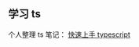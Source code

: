 <!--
 * @Date: 2022-05-30 09:13:38
 * @LastEditors: wenfujie
 * @LastEditTime: 2022-06-04 11:43:54
 * @FilePath: /study/play-ts/README.md
-->

## 学习 ts

个人整理 ts 笔记： [快速上手 typescript](https://github.com/wenfujie/document-library/blob/master/articles/%E8%AF%AD%E8%A8%80/%E5%BF%AB%E9%80%9F%E4%B8%8A%E6%89%8Btypescript.md)
